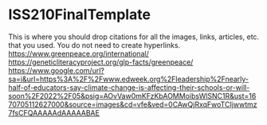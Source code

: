 # ISS210FinalTemplate
This is where you should drop citations for all the images, links, articles, etc. that you used. You do not need to create hyperlinks.
https://www.greenpeace.org/international/
https://geneticliteracyproject.org/glp-facts/greenpeace/
https://www.google.com/url?sa=i&url=https%3A%2F%2Fwww.edweek.org%2Fleadership%2Fnearly-half-of-educators-say-climate-change-is-affecting-their-schools-or-will-soon%2F2022%2F05&psig=AOvVaw0mKFzKbAOMMoibsWlSNC1R&ust=1670705112627000&source=images&cd=vfe&ved=0CAwQjRxqFwoTCIjwwtmz7fsCFQAAAAAdAAAAABAE
